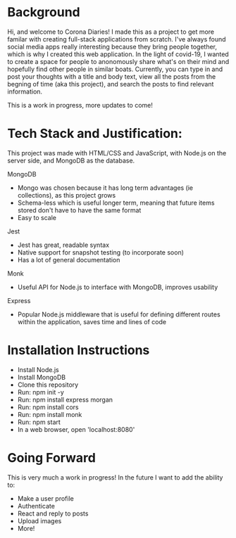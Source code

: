 
# Background
Hi, and welcome to Corona Diaries! I made this as a project to get more familar with creating full-stack applications from scratch. I've always found social media apps really interesting because they bring people together, which is why I created this web application. In the light of covid-19, I wanted to create a space for people to anonomously share what's on their mind and hopefully find other people in similar boats. Currently, you can type in and post your thoughts with a title and body text, view all the posts from the begning of time (aka this project), and search the posts to find relevant information.

This is a work in progress, more updates to come!

# Tech Stack and Justification:
This project was made with HTML/CSS and JavaScript, with Node.js on the server side, and MongoDB as the database. 

MongoDB
- Mongo was chosen because it has long term advantages (ie collections), as this project grows
- Schema-less which is useful longer term, meaning that future items stored don't have to have the same format
- Easy to scale

Jest
- Jest has great, readable syntax
- Native support for snapshot testing (to incorporate soon)
- Has a lot of general documentation 

Monk
- Useful API for Node.js to interface with MongoDB, improves usability

Express
- Popular Node.js middleware that is useful for defining different routes within the application, saves time and lines of code

# Installation Instructions
- Install Node.js
- Install MongoDB
- Clone this repository 
- Run: npm init -y
- Run: npm install express morgan
- Run: npm install cors
- Run: npm install monk
- Run: npm start
- In a web browser, open 'localhost:8080'

# Going Forward
This is very much a work in progress! In the future I want to add the ability to:
- Make a user profile
- Authenticate
- React and reply to posts
- Upload images
- More!
